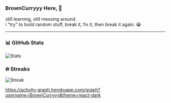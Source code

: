 ### BrownCurryyy Here, 👋
still learning, still messing around.  
i "try" to build random stuff, break it, fix it, then break it again. 😭

---

### 📊 GitHub Stats
![Stats](https://github-readme-stats.vercel.app/api?username=BrownCurryyy&show_icons=true&theme=tokyonight&hide_border=true)

### 🔥 Streaks
![Streak](https://streak-stats.demolab.com/?user=BrownCurryyy&theme=tokyonight&hide_border=true)


https://activity-graph.herokuapp.com/graph?username=BrownCurryyy&theme=react-dark
